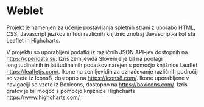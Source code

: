 # Weblet

Projekt je namenjen za učenje postavljanja spletnih strani z uporabo HTML, CSS, Javascript jezikov in tudi različnih knjižnic znotraj Javascript-a kot sta Leaflet in Highcharts.

V projektu so uporabljeni podatki iz različnih JSON API-jev dostopnih na https://opendata.si/.
Izris zemljevida Slovenije je bil na podlagi longitudinalnih in latitudinalnih podatkov narejen s pomočjo knjižnice Leaflet https://leafletjs.com/.
Ikone na zemljevidih za označevanje različnih področij so vzete iz Icons8, dostopno na https://icons8.com/.
Ikone uporabljene v navigaciji so vzete iz Boxicons, dostopno na https://boxicons.com/.
Izris grafov je bil mogoč s pomočjo knjižnice Highcharts https://www.highcharts.com/